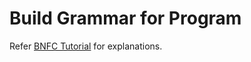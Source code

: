 # Build Grammar for Program

Refer [BNFC Tutorial](http://bnfc.digitalgrammars.com/tutorial.html) for explanations.